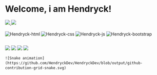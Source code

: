 # Welcome, i am Hendryck!

<div>
  <a href="https://github.com/HendryckDev">
    <img height="180em" src="https://github-readme-stats.vercel.app/api?username=HendryckDev&show_icons=true&theme=radical&include_all_commits=true&count_private=true"/>
    <img height="180em" src="https://github-readme-stats.vercel.app/api/top-langs/?username=HendryckDev&layout=compact&langs+count=16&theme=radical"/>
</div>

<div style="display: inline-block"><br>
  <img align="center" alt="Hendryck-html" height="60" width="40" src="https://cdn.jsdelivr.net/gh/devicons/devicon/icons/html5/html5-original.svg" />
  <img align="center" alt="Hendryck-css" height="60" width="40" src="https://cdn.jsdelivr.net/gh/devicons/devicon/icons/css3/css3-original.svg" />
  <img align="center" alt="Hendryck-js" height="60" width="40" src="https://cdn.jsdelivr.net/gh/devicons/devicon/icons/javascript/javascript-original.svg" />
  <img align="center" alt="Hendryck-bootstrap" height="60" width="40" src="https://cdn.jsdelivr.net/gh/devicons/devicon/icons/bootstrap/bootstrap-plain.svg" />
  <!-- <img align="center" alt="Hendryck-html" height="60" width="40" src="https://cdn.jsdelivr.net/gh/devicons/devicon/icons/jquery/jquery-original.svg" />
  <img align="center" alt="Hendryck-html" height="60" width="40" src="https://cdn.jsdelivr.net/gh/devicons/devicon/icons/php/php-original.svg" />
  <img align="center" alt="Hendryck-html" height="60" width="40" src="https://cdn.jsdelivr.net/gh/devicons/devicon/icons/mysql/mysql-original.svg" />
   -->
</div>
  
 ##
  
<div>
  <a href="https://www.instagram.com/hendryck_lima/" target="_blank"><img src="https://img.shields.io/badge/Instagram-E4405F?style=for-the-badge&logo=instagram&logoColor=white" target="_blank"></a>
  <a href="https://www.linkedin.com/in/hendryck-nickolas-04244722a/" target="_blank"><img src="https://img.shields.io/badge/LinkedIn-0077B5?style=for-the-badge&logo=linkedin&logoColor=white" target="_blank"></a>
  <a href="https://www.behance.net/hendryck-nickolas" target="_blank"><img src="https://aleen42.github.io/badges/src/behance.svg" target="_blank"></a>
  <a href="mailto:contatohendrycklima@hotmail.com" target="_blank"><img src="https://img.shields.io/badge/Gmail-D14836?style=for-the-badge&logo=gmail&logoColor=white" target="_blank"></a>
</div>
  
    ![Snake animation](https://github.com/HendryckDev/HendryckDev/blob/output/github-contribution-grid-snake.svg)
